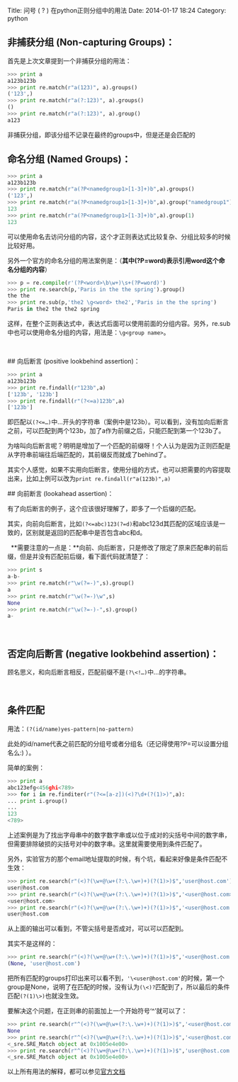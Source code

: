 Title: 问号 ( ? ) 在python正则分组中的用法
Date: 2014-01-17 18:24
Category: python

## 非捕获分组 (Non-capturing Groups)：

首先是上次文章提到一个非捕获分组的用法：

```python
>>> print a
a123b123b
>>> print re.match(r"a(123)", a).groups()
('123',)
>>> print re.match(r"a(?:123)", a).groups()
()
>>> print re.match(r"a(?:123)", a).group()
a123
```

非捕获分组，即该分组不记录在最终的groups中，但是还是会匹配的


## 命名分组 (Named Groups)：

```python
>>> print a
a123b123b
>>> print re.match(r"a(?P<namedgroup1>[1-3]+)b",a).groups()
('123',)
>>> print re.match(r"a(?P<namedgroup1>[1-3]+)b",a).group("namedgroup1")
123
>>> print re.match(r"a(?P<namedgroup1>[1-3]+)b",a).group(1)
123
```

可以使用命名去访问分组的内容，这个才正则表达式比较复杂、分组比较多的时候比较好用。

另外一个官方的命名分组的用法案例是：（**其中(?P=word)表示引用word这个命名分组的内容**）

```python
>>> p = re.compile(r'(?P<word>\b\w+)\s+(?P=word)')
>>> print re.search(p,'Paris in the the spring').group()
the the
>>> print re.sub(p,'the2 \g<word> the2','Paris in the the spring')
Paris in the2 the the2 spring
```

这样，在整个正则表达式中，表达式后面可以使用前面的分组内容。另外，re.sub中也可以使用命名分组的内容，用法是：`\g<group name>`。

 

## 向后断言 (positive lookbehind assertion)：

```python
>>> print a
a123b123b
>>> print re.findall(r"123b",a)
['123b', '123b']
>>> print re.findall(r"(?<=a)123b",a)
['123b']
```

即匹配以`(?<=…)`中…开头的字符串（案例中是123b）。可以看到，没有加向后断言之前，可以匹配到两个123b，加了a作为前缀之后，只能匹配到第一个123b了。

为啥叫向后断言呢？明明是增加了一个匹配的前缀呀！个人认为是因为正则匹配是从字符串前端往后端匹配的，其前缀反而就成了behind了。

其实个人感觉，如果不实用向后断言，使用分组的方式，也可以把需要的内容提取出来，比如上例可以改为`print re.findall(r"a(123b)",a)`


## 向前断言 (lookahead assertion)：

有了向后断言的例子，这个应该很好理解了，即多了一个后缀的匹配。

其实，向前向后断言，比如`(?<=abc)123(?=d)`和abc123d其匹配的区域应该是一致的，区别就是返回的匹配串中是否包含abc和d。

 
**需要注意的一点是：**向前、向后断言，只是修改了限定了原来匹配串的前后缀，但是并没有匹配前后缀，看下面代码就清楚了：

```python
>>> print s
a-b-
>>> print re.match(r"\w(?=-)",s).group()
a
>>> print re.match(r"\w(?=-)\w",s)
None
>>> print re.match(r"\w(?=-)-",s).group()
a-
```

 

## 否定向后断言 (negative lookbehind assertion)：

顾名思义，和向后断言相反，匹配前缀不是`(?\<!…)`中…的字符串。

 

## 条件匹配

用法：`(?(id/name)yes-pattern|no-pattern)`

此处的id/name代表之前匹配的分组号或者分组名（还记得使用?P=可以设置分组名么:) ）。

简单的案例：

```python
>>> print a
abc123efg<456ghi<789>
>>> for i in re.finditer(r"(?<=[a-z])(<)?\d+(?(1)>)",a):
... print i.group()
...
123
<789>
```

上述案例是为了找出字母串中的数字数字串或以位于成对的尖括号中间的数字串，但需要排除破损的尖括号对中的数字串。这里就需要使用到条件匹配了。

另外，实验官方的那个email地址提取的时候，有个坑，看起来好像是条件匹配不生效：

```python
>>> print re.search(r"(<)?(\w+@\w+(?:\.\w+)+)(?(1)>)$",'user@host.com').group()
user@host.com
>>> print re.search(r"(<)?(\w+@\w+(?:\.\w+)+)(?(1)>)$",'<user@host.com>').group()
<user@host.com>
>>> print re.search(r"(<)?(\w+@\w+(?:\.\w+)+)(?(1)>)$",'<user@host.com').group()
user@host.com
```

从上面的输出可以看到，不管尖括号是否成对，可以可以匹配到。

其实不是这样的：

```python
>>> print re.search(r"(<)?(\w+@\w+(?:\.\w+)+)(?(1)>)$",'<user@host.com').groups()
(None, 'user@host.com')
```

把所有匹配的groups打印出来可以看不到，`'\<user@host.com'`的时候，第一个group是None，说明了在匹配的时候，没有认为`(\<)?`匹配到了，所以最后的条件匹配`(?(1)\>)`也就没生效。

要解决这个问题，在正则串的前面加上一个开始符号‘\^’就可以了：

```python
>>> print re.search(r"^(<)?(\w+@\w+(?:\.\w+)+)(?(1)>)$",'<user@host.com')
None
>>> print re.search(r"^(<)?(\w+@\w+(?:\.\w+)+)(?(1)>)$",'<user@host.com>')
<_sre.SRE_Match object at 0x1005e4e00>
>>> print re.search(r"^(<)?(\w+@\w+(?:\.\w+)+)(?(1)>)$",'user@host.com')
<_sre.SRE_Match object at 0x1005e4e00>
```

以上所有用法的解释，都可以参见[官方文档](http://docs.python.org/2/library/re.html)

 

